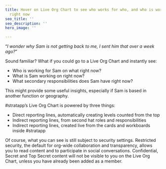 ```yaml
---
title: Hover on Live Org Chart to see who works for who, and who is working on what
  right now
seo_title: ''
seo_description: ''
hero_image: ''

---
```

“_I wonder why Sam is not getting back to me, I sent him that over a week ago?_”

Sound familiar? What if you could go to a Live Org Chart and instantly see:

* Who is working for Sam on what right now?
* What is Sam working on right now?
* What secondary responsibilities does Sam have right now?

This might provide some useful insights, especially if Sam is based in another function or geography.

\#stratapp’s Live Org Chart is powered by three things:

* Direct reporting lines, automatically creating levels counted from the top
* Indirect reporting lines, from second hat roles and responsibilities
* Indirect reporting lines, created live from the cards and workboards inside #stratapp

Of course, what you can see is still subject to security settings. Restricted security, the default for org-wide collaboration and transparency, allows you to read content and to participate in social conversations. Confidential, Secret and Top Secret content will not be visible to you on the Live Org Chart, unless you have already been added as a member.